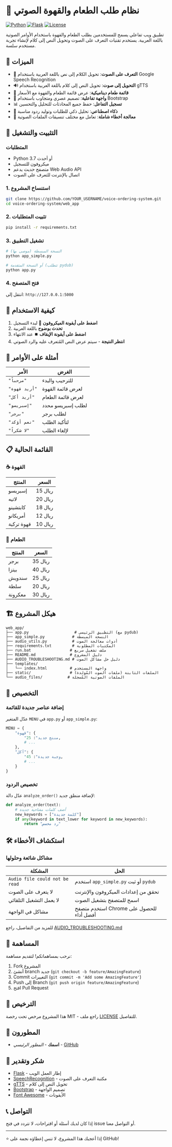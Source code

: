 # 🎤 نظام طلب الطعام والقهوة الصوتي

[![Python](https://img.shields.io/badge/Python-3.7+-blue.svg)](https://python.org)
[![Flask](https://img.shields.io/badge/Flask-2.3+-green.svg)](https://flask.palletsprojects.com)
[![License](https://img.shields.io/badge/License-MIT-yellow.svg)](LICENSE)

تطبيق ويب تفاعلي يسمح للمستخدمين بطلب الطعام والقهوة باستخدام الأوامر الصوتية باللغة العربية. يستخدم تقنيات التعرف على الصوت وتحويل النص إلى كلام لإنشاء تجربة مستخدم سلسة.

## 🌟 الميزات

- 🎤 **التعرف على الصوت**: تحويل الكلام إلى نص باللغة العربية باستخدام Google Speech Recognition
- 🔊 **التحويل إلى صوت**: تحويل النص إلى كلام باللغة العربية باستخدام gTTS
- 🍕 **قائمة طعام ديناميكية**: عرض قائمة الطعام والقهوة مع الأسعار
- 📱 **واجهة تفاعلية**: تصميم عصري ومتجاوب باستخدام Bootstrap
- 📊 **تسجيل التفاعل**: حفظ جميع المحادثات للتحليل والتحسين
- 🎯 **ذكاء اصطناعي**: تحليل ذكي للطلبات وتوليد ردود مناسبة
- 🔧 **معالجة أخطاء شاملة**: تعامل مع مختلف تنسيقات الملفات الصوتية

## 🚀 التثبيت والتشغيل

### المتطلبات
- Python 3.7 أو أحدث
- ميكروفون للتسجيل
- متصفح حديث يدعم Web Audio API
- اتصال بالإنترنت للتعرف على الصوت

### 1. استنساخ المشروع
```bash
git clone https://github.com/YOUR_USERNAME/voice-ordering-system.git
cd voice-ordering-system/web_app
```

### 2. تثبيت المتطلبات
```bash
pip install -r requirements.txt
```

### 3. تشغيل التطبيق
```bash
# النسخة المبسطة (موصى بها)
python app_simple.py

# أو النسخة المتقدمة (تتطلب pydub)
python app.py
```

### 4. فتح المتصفح
انتقل إلى: `http://127.0.0.1:5000`

## 🎯 كيفية الاستخدام

1. **اضغط على أيقونة الميكروفون** 🎤 لبدء التسجيل
2. **تحدث بوضوح** باللغة العربية
3. **اضغط على أيقونة الإيقاف** ⏹️ عند الانتهاء
4. **انتظر النتيجة** - سيتم عرض النص المُتعرف عليه والرد الصوتي

## 💬 أمثلة على الأوامر

| الأمر | الغرض |
|-------|--------|
| `"مرحباً"` | للترحيب والبدء |
| `"أريد قهوة"` | لعرض قائمة القهوة |
| `"أريد أكل"` | لعرض قائمة الطعام |
| `"إسبريسو"` | لطلب إسبريسو محدد |
| `"برجر"` | لطلب برجر |
| `"نعم أؤكد"` | لتأكيد الطلب |
| `"لا شكراً"` | لإلغاء الطلب |

## 📋 القائمة الحالية

### ☕ القهوة
| المنتج | السعر |
|--------|-------|
| إسبريسو | 15 ريال |
| لاتيه | 20 ريال |
| كابتشينو | 18 ريال |
| أمريكانو | 12 ريال |
| قهوة تركية | 10 ريال |

### 🍔 الطعام
| المنتج | السعر |
|--------|-------|
| برجر | 35 ريال |
| بيتزا | 40 ريال |
| سندويش | 25 ريال |
| سلطة | 20 ريال |
| معكرونة | 30 ريال |

## 🏗️ هيكل المشروع

```
web_app/
├── app.py                    # التطبيق الرئيسي (مع pydub)
├── app_simple.py            # النسخة المبسطة
├── audio_utils.py           # أدوات معالجة الصوت
├── requirements.txt         # المكتبات المطلوبة
├── run.bat                 # ملف تشغيل سريع
├── README.md               # دليل المشروع
├── AUDIO_TROUBLESHOOTING.md # دليل حل مشاكل الصوت
├── templates/
│   └── index.html          # واجهة المستخدم
├── static/                 # الملفات الثابتة (ملفات الصوت المُولدة)
└── audio_files/           # الملفات الصوتية المُسجلة
```

## 🔧 التخصيص

### إضافة عناصر جديدة للقائمة
عدّل المتغير `MENU` في `app.py` أو `app_simple.py`:

```python
MENU = {
    "قهوة": {
        "منتج جديد": 25,
        # ...
    },
    "أكل": {
        "وجبة جديدة": 45,
        # ...
    }
}
```

### تخصيص الردود
عدّل دالة `analyze_order()` لإضافة منطق جديد:

```python
def analyze_order(text):
    # أضف كلمات مفتاحية جديدة
    new_keywords = ["كلمة جديدة"]
    if any(keyword in text_lower for keyword in new_keywords):
        return "رد مخصص"
```

## 🛠️ استكشاف الأخطاء

### مشاكل شائعة وحلولها

| المشكلة | الحل |
|---------|------|
| `Audio file could not be read` | استخدم `app_simple.py` أو ثبت `pydub` |
| لا يتعرف على الصوت | تحقق من إعدادات الميكروفون والإنترنت |
| لا يعمل التشغيل التلقائي | اسمح للمتصفح بتشغيل الصوت |
| مشاكل في الواجهة | استخدم متصفح Chrome للحصول على أفضل أداء |

للمزيد من التفاصيل، راجع [AUDIO_TROUBLESHOOTING.md](AUDIO_TROUBLESHOOTING.md)

## 🤝 المساهمة

نرحب بمساهماتكم! لتقديم مساهمة:

1. Fork المشروع
2. أنشئ branch جديد (`git checkout -b feature/AmazingFeature`)
3. Commit التغييرات (`git commit -m 'Add some AmazingFeature'`)
4. Push إلى Branch (`git push origin feature/AmazingFeature`)
5. افتح Pull Request

## 📝 الترخيص

هذا المشروع مرخص تحت رخصة MIT - راجع ملف [LICENSE](LICENSE) للتفاصيل.

## 👥 المطورون

- **اسمك** - *المطور الرئيسي* - [GitHub](https://github.com/YOUR_USERNAME)

## 🙏 شكر وتقدير

- [Flask](https://flask.palletsprojects.com/) - إطار العمل الويب
- [SpeechRecognition](https://pypi.org/project/SpeechRecognition/) - مكتبة التعرف على الصوت
- [gTTS](https://gtts.readthedocs.io/) - تحويل النص إلى كلام
- [Bootstrap](https://getbootstrap.com/) - تصميم الواجهة
- [Font Awesome](https://fontawesome.com/) - الأيقونات

## 📞 التواصل

إذا كان لديك أسئلة أو اقتراحات، لا تتردد في فتح issue أو التواصل معنا.

---

⭐ إذا أعجبك هذا المشروع، لا تنس إعطاؤه نجمة على GitHub!
